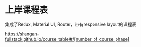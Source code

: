 # 上岸课程表

集成了Redux, Material UI, Router，带有responsive layout的课程表

https://shangan-fullstack.github.io/course_table/#/[number_of_course_phase]

